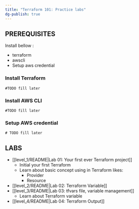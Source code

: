 ```yaml
---
title: "Terraform 101: Practice labs"
dg-publish: true
---
```


## PREREQUISITES

Install bellow : 
- terraform 
- awscli 
- Setup aws credential 

### Install Terraform 
```shell
#TODO fill later
```
### Install AWS CLI 
```shell 
#TODO fill later
```

### Setup AWS credential 
```shell 
# TODO fill later
```

## LABS 

- [[level_1/README|Lab 01: Your first ever Terraform project]]
	- Initial your first Terraform 
	- Learn about basic concept using in Terraform likes: 
		- Provider
		- Resource 
- [[level_2/README|Lab 02: Terraform Variable]]
- [[level_3/README|Lab 03: tfvars file, variable management]]
	- Learn about Terraform variable
- [[level_4/README|Lab 04: Terraform Output]]